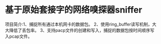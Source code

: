 # 基于原始套接字的网络嗅探器sniffer

项目简介:1、捕捉所有通过本机网卡的数据包。
        2、使用ring_buffer读写机制，大大降低了丢包率。
        3、支持pacp文件的创建和写入，捕捉的数据包按时间顺序写入pcap文件。
